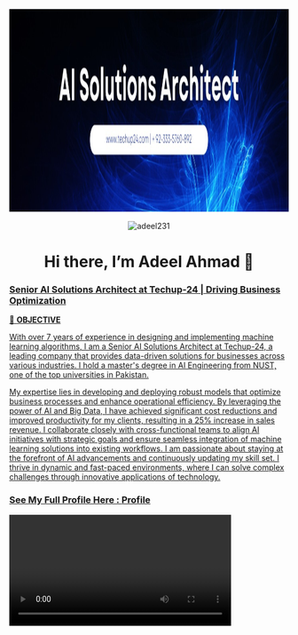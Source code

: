 <img style="height:365px;width:100%" src="https://github.com/adeel231/adeel231/blob/main/1684483123190.jpg" type="image">
<p align="center"> <img src="https://komarev.com/ghpvc/?username=awaisarshad819&label=Profile%20views&color=0e75b6&style=flat" alt="adeel231" /> </p>
<div align="center">
    <h1> Hi there, I’m Adeel Ahmad 👋<a href="https://adeel231.github.io/profile/"></h1>
</div>


  
  ### Senior AI Solutions Architect at Techup-24 | Driving Business Optimization
 🎯 <b>OBJECTIVE </b> <br>
	

With over 7 years of experience in designing and implementing machine learning algorithms, I am a Senior AI Solutions Architect at Techup-24, a leading company that provides data-driven solutions for businesses across various industries. I hold a master's degree in AI Engineering from NUST, one of the top universities in Pakistan.


My expertise lies in developing and deploying robust models that optimize business processes and enhance operational efficiency. By leveraging the power of AI and Big Data, I have achieved significant cost reductions and improved productivity for my clients, resulting in a 25% increase in sales revenue. I collaborate closely with cross-functional teams to align AI initiatives with strategic goals and ensure seamless integration of machine learning solutions into existing workflows. I am passionate about staying at the forefront of AI advancements and continuously updating my skill set. I thrive in dynamic and fast-paced environments, where I can solve complex challenges through innovative applications of technology.


### See My Full Profile Here : <a href="https://adeel231.github.io/profile/">Profile</a>

<video width="400" controls>
  <source src="https://github.com/adeel231/profile/blob/main/assets/img/movie.mp4" type="video/mp4">
</video>
